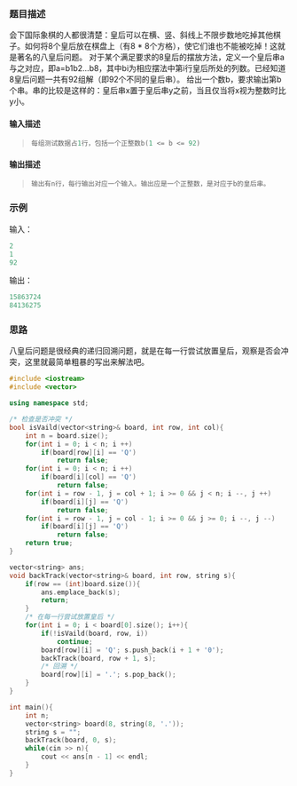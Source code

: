 ### 题目描述

会下国际象棋的人都很清楚：皇后可以在横、竖、斜线上不限步数地吃掉其他棋子。如何将8个皇后放在棋盘上（有8 * 8个方格），使它们谁也不能被吃掉！这就是著名的八皇后问题。  对于某个满足要求的8皇后的摆放方法，定义一个皇后串a与之对应，即a=b1b2...b8，其中bi为相应摆法中第i行皇后所处的列数。已经知道8皇后问题一共有92组解（即92个不同的皇后串）。 给出一个数b，要求输出第b个串。串的比较是这样的：皇后串x置于皇后串y之前，当且仅当将x视为整数时比y小。

#### 输入描述

> ```c++
> 每组测试数据占1行，包括一个正整数b(1 <= b <= 92)
> ```

#### 输出描述

> ```c++
> 输出有n行，每行输出对应一个输入。输出应是一个正整数，是对应于b的皇后串。
> ```

### 示例

输入：

```c++
2
1
92
```

输出：

```c++
15863724
84136275
```

### 思路

八皇后问题是很经典的递归回溯问题，就是在每一行尝试放置皇后，观察是否会冲突，这里就最简单粗暴的写出来解法吧。

```c++
#include <iostream>
#include <vector>

using namespace std;

/* 检查是否冲突 */
bool isVaild(vector<string>& board, int row, int col){
	int n = board.size();
	for(int i = 0; i < n; i ++)
		if(board[row][i] == 'Q')
			return false;
	for(int i = 0; i < n; i ++)
		if(board[i][col] == 'Q')
			return false;
	for(int i = row - 1, j = col + 1; i >= 0 && j < n; i --, j ++)
		if(board[i][j] == 'Q')
			return false;
	for(int i = row - 1, j = col - 1; i >= 0 && j >= 0; i --, j --)
		if(board[i][j] == 'Q')
			return false;
	return true;
}

vector<string> ans;
void backTrack(vector<string>& board, int row, string s){
	if(row == (int)board.size()){
		ans.emplace_back(s);
		return;
	}
	/* 在每一行尝试放置皇后 */
	for(int i = 0; i < board[0].size(); i++){
		if(!isVaild(board, row, i))
			continue;
		board[row][i] = 'Q'; s.push_back(i + 1 + '0');
		backTrack(board, row + 1, s);
		/* 回溯 */
		board[row][i] = '.'; s.pop_back();
	}
}

int main(){
	int n;
    vector<string> board(8, string(8, '.'));
    string s = "";
	backTrack(board, 0, s);
	while(cin >> n){
		cout << ans[n - 1] << endl;
	}
}
```

